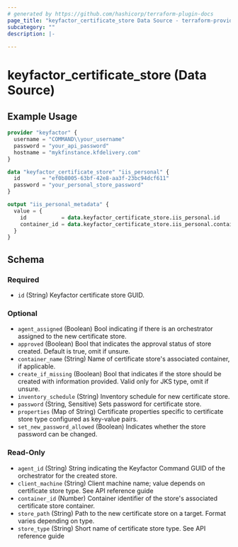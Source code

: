 ```yaml
---
# generated by https://github.com/hashicorp/terraform-plugin-docs
page_title: "keyfactor_certificate_store Data Source - terraform-provider-keyfactor"
subcategory: ""
description: |-
  
---
```


# keyfactor_certificate_store (Data Source)



## Example Usage

```terraform
provider "keyfactor" {
  username = "COMMAND\\your_username"
  password = "your_api_password"
  hostname = "mykfinstance.kfdelivery.com"
}

data "keyfactor_certificate_store" "iis_personal" {
  id       = "ef0b8005-63bf-42e8-aa3f-23bc94dcf611"
  password = "your_personal_store_password"
}

output "iis_personal_metadata" {
  value = {
    id           = data.keyfactor_certificate_store.iis_personal.id
    container_id = data.keyfactor_certificate_store.iis_personal.container_id
  }
}
```

<!-- schema generated by tfplugindocs -->
## Schema

### Required

- `id` (String) Keyfactor certificate store GUID.

### Optional

- `agent_assigned` (Boolean) Bool indicating if there is an orchestrator assigned to the new certificate store.
- `approved` (Boolean) Bool that indicates the approval status of store created. Default is true, omit if unsure.
- `container_name` (String) Name of certificate store's associated container, if applicable.
- `create_if_missing` (Boolean) Bool that indicates if the store should be created with information provided. Valid only for JKS type, omit if unsure.
- `inventory_schedule` (String) Inventory schedule for new certificate store.
- `password` (String, Sensitive) Sets password for certificate store.
- `properties` (Map of String) Certificate properties specific to certificate store type configured as key-value pairs.
- `set_new_password_allowed` (Boolean) Indicates whether the store password can be changed.

### Read-Only

- `agent_id` (String) String indicating the Keyfactor Command GUID of the orchestrator for the created store.
- `client_machine` (String) Client machine name; value depends on certificate store type. See API reference guide
- `container_id` (Number) Container identifier of the store's associated certificate store container.
- `store_path` (String) Path to the new certificate store on a target. Format varies depending on type.
- `store_type` (String) Short name of certificate store type. See API reference guide


